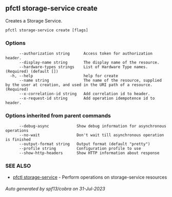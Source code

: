 ## pfctl storage-service create

Creates a Storage Service.

```
pfctl storage-service create [flags]
```

### Options

```
      --authorization string      Access token for authorization header.
      --display-name string       The display name of the resource.
      --hardware-types strings    List of Hardware Type names. (Required) (default [])
  -h, --help                      help for create
      --name string               The name of the resource, supplied by the user at creation, and used in the URI path of a resource. (Required)
      --x-correlation-id string   Add correlation id to header.
      --x-request-id string       Add operation idempotence id to header.
```

### Options inherited from parent commands

```
      --debug-async            Show debug information for asynchronous operations
      --no-wait                Don't wait till asynchronous operation is finished
      --output-format string   Output format (default "pretty")
      --profile string         Configuration profile to use
      --show-http-headers      Show HTTP information about response
```

### SEE ALSO

* [pfctl storage-service](pfctl_storage-service.md)	 - Perform operations on storage-service resources

###### Auto generated by spf13/cobra on 31-Jul-2023

